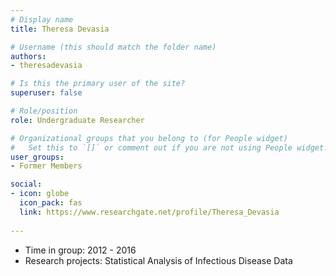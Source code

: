 ```yaml
---
# Display name
title: Theresa Devasia

# Username (this should match the folder name)
authors:
- theresadevasia

# Is this the primary user of the site?
superuser: false

# Role/position
role: Undergraduate Researcher

# Organizational groups that you belong to (for People widget)
#   Set this to `[]` or comment out if you are not using People widget.
user_groups:
- Former Members

social:
- icon: globe
  icon_pack: fas
  link: https://www.researchgate.net/profile/Theresa_Devasia
  
---
```


* Time in group: 2012 - 2016
* Research projects: Statistical Analysis of Infectious Disease Data

